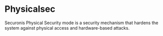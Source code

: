# Physicalsec
Securonis Physical Security mode is a security mechanism that hardens the system against physical access and hardware-based attacks.
